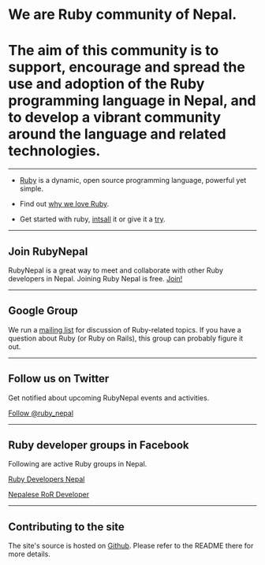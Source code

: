 # We are Ruby community of Nepal.

# The aim of this community is to support, encourage and spread the use and adoption of the Ruby programming language in Nepal, and to develop a vibrant community around the language and related technologies.

---

- [Ruby](http://ruby-lang.org/) is a dynamic, open source programming language, powerful yet simple.

- Find out [why we love Ruby](/why_we_love_ruby).

- Get started with ruby, [intsall](http://www.ruby-lang.org/en/downloads/) it or give it a [try](http://tryruby.org/).

---

## Join RubyNepal

RubyNepal is a great way to meet and collaborate with other Ruby developers in Nepal.
Joining Ruby Nepal is free. [Join!](/)

---

## Google Group

We run a [mailing list](https://groups.google.com/forum/ror-nepal) for discussion of Ruby-related topics. If you have a question about Ruby (or Ruby on Rails), this group can probably figure it out.

---

## Follow us on Twitter

Get notified about upcoming RubyNepal events and activities.

[Follow @ruby_nepal](http://twitter.com/ruby_nepal)

---

## Ruby developer groups in Facebook

Following are active Ruby groups in Nepal.

[Ruby Developers Nepal](https://www.facebook.com/groups/rubydevelopersnepal/)

[Nepalese RoR Developer](http://www.facebook.com/groups/nepaleserordeveloper/)


---

## Contributing to the site

The site's source is hosted on [Github](https://github.com/RubyNepal/rubynepal.github.io). Please refer to the README there for more details.